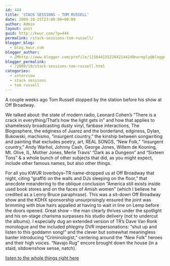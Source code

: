 ```yaml
---
id: 444
title: 'STACK SESSIONS – TOM RUSSELL'
date: 2009-10-25T23:00:00+00:00
author: Admin
layout: post
guid: http://kwur.com/?p=444
permalink: /stack-sessions-tom-russell/
blogger_blog:
  - blog.kwur.com
blogger_author:
  - ZMhttp://www.blogger.com/profile/11564415522042144240noreply@blogger.com
blogger_permalink:
  - /2009/10/stack-sessions-tom-russell.html
categories:
  - interview
  - stack sessions
  - tom russell
---
```

<div class="pf-content">
  <p>
    A couple weeks ago Tom Russell stopped by the station before his show at Off Broadway.
  </p>
  
  <p>
    We talked about: the state of modern radio, Leonard Cohen’s “There is a crack in everything/That’s how the light gets in” and how that applies to shamelessly broadcasting dusty vinyl, fanbase interactions, The Blogosphere, the edginess of Juarez and the borderland, edginess, Dylan, Bukowski, machismo, “insurgent country,” the kinship between songwriting and painting that excludes poetry, art, REAL SONGS, “New Folk,” “insurgent country,” Andy Warhol, Johnny Cash, George Jones, Willem de Kooning, Mt. Olive, IL, Mother Jones, Merle Travis’ “Dark as a Dungeon” and “Sixteen Tons” & a whole bunch of other subjects that did, as you might expect, include other famous names, but also other things.
  </p>
  
  <p>
    For all you KWUR loverboys–TR name-dropped us at Off Broadway that night, citing “graffiti on the walls and DJs sleeping on the floor,” that anecdote meandering to the oblique conclusion “America still exists inside used book stores and on the faces of Amish women” (which I believe he credited as a Lenny Bruce paraphrase). This was a sit-down Off Broadway show and the KDHX sponsorship unsurprisingly ensured the joint was brimming with blue hairs appalled at having to wait in line on Lemp before the doors opened. Great show – the man clearly thrives under the spotlight and his on-stage charisma surpasses his studio delivery (not to undercut the albums). I especially dug an extended version of TR’s Dave Van Ronk monologue and the included phlegmy DVR impersonations: “shut up and listen to this goddamn song!” and the clever but somewhat meaningless banter introducing “Criminologist,” centering around the “New Folk” heroes and their high voices. “Navajo Rug” encore brought down the house (in a staid, sitdownshow sense, natch).
  </p>
  
  <p>
    <a href="http://www.justupit.com/get.php?id=fa904525b74619d2961d14f751f145e0">listen to the whole things right here</a>
  </p>
</div>